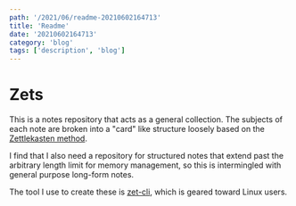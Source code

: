 ```yaml
---
path: '/2021/06/readme-20210602164713'
title: 'Readme'
date: '20210602164713'
category: 'blog'
tags: ['description', 'blog']
---
```


# Zets
This is a notes repository that acts as a general collection. The subjects of
each note are broken into a "card" like structure loosely based on the
[Zettlekasten method](https://en.wikipedia.org/wiki/Zettelkasten).

I find that I also need a repository for structured notes that extend past the
arbitrary length limit for memory management, so this is intermingled with
general purpose long-form notes.

The tool I use to create these is [zet-cli](https://github.com/mattdood/zet-cli), which is
geared toward Linux users.
